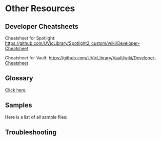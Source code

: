 # Other Resources

## Developer Cheatsheets

Cheatsheet for Spotlight: https://github.com/UVicLibrary/Spotlight2_custom/wiki/Developer-Cheatsheet

Cheatsheet for Vault: https://github.com/UVicLibrary/Vault/wiki/Developer-Cheatsheet

## Glossary

[Click here](../glossary).

## Samples
Here is a list of all sample files:

## Troubleshooting
